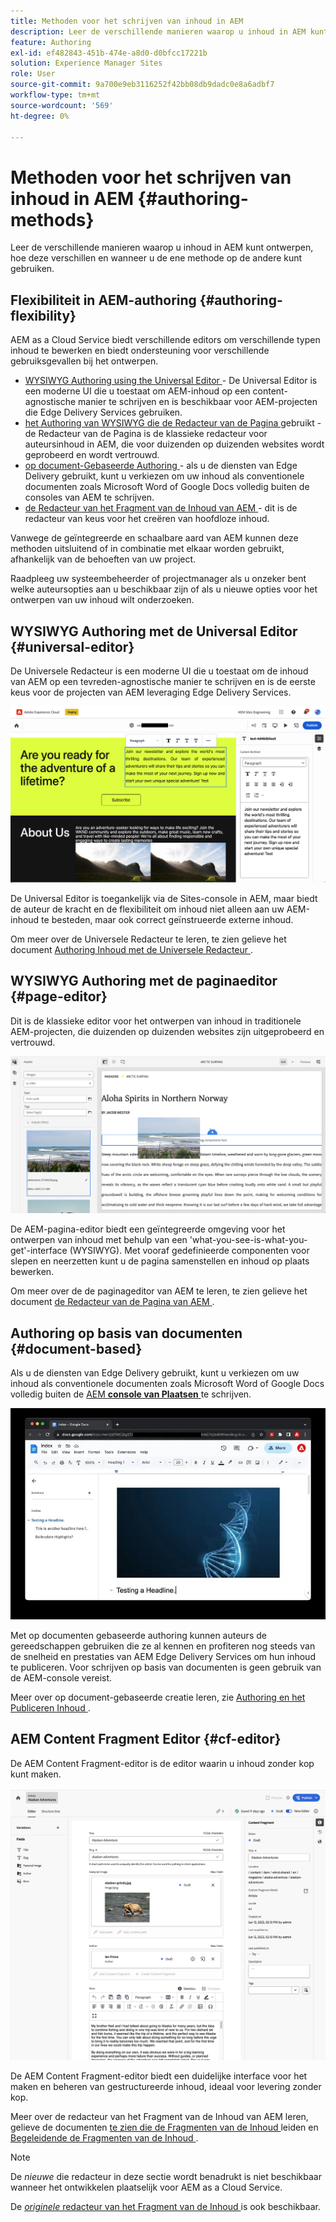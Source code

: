 ```yaml
---
title: Methoden voor het schrijven van inhoud in AEM
description: Leer de verschillende manieren waarop u inhoud in AEM kunt ontwerpen en hoe deze verschillen.
feature: Authoring
exl-id: ef482843-451b-474e-a8d0-d0bfcc17221b
solution: Experience Manager Sites
role: User
source-git-commit: 9a700e9eb3116252f42bb08db9dadc0e8a6adbf7
workflow-type: tm+mt
source-wordcount: '569'
ht-degree: 0%

---
```


# Methoden voor het schrijven van inhoud in AEM {#authoring-methods}

Leer de verschillende manieren waarop u inhoud in AEM kunt ontwerpen, hoe deze verschillen en wanneer u de ene methode op de andere kunt gebruiken.

## Flexibiliteit in AEM-authoring {#authoring-flexibility}

AEM as a Cloud Service biedt verschillende editors om verschillende typen inhoud te bewerken en biedt ondersteuning voor verschillende gebruiksgevallen bij het ontwerpen.

* [ WYSIWYG Authoring using the Universal Editor ](#universal-editor) - De Universal Editor is een moderne UI die u toestaat om AEM-inhoud op een content-agnostische manier te schrijven en is beschikbaar voor AEM-projecten die Edge Delivery Services gebruiken.
* [ het Authoring van WYSIWYG die de Redacteur van de Pagina ](#page-editor) gebruikt - de Redacteur van de Pagina is de klassieke redacteur voor auteursinhoud in AEM, die voor duizenden op duizenden websites wordt geprobeerd en wordt vertrouwd.
* [ op document-Gebaseerde Authoring ](#document-based) - als u de diensten van Edge Delivery gebruikt, kunt u verkiezen om uw inhoud als conventionele documenten zoals Microsoft Word of Google Docs volledig buiten de consoles van AEM te schrijven.
* [ de Redacteur van het Fragment van de Inhoud van AEM ](#cf-editor) - dit is de redacteur van keus voor het creëren van hoofdloze inhoud.

Vanwege de geïntegreerde en schaalbare aard van AEM kunnen deze methoden uitsluitend of in combinatie met elkaar worden gebruikt, afhankelijk van de behoeften van uw project.

Raadpleeg uw systeembeheerder of projectmanager als u onzeker bent welke auteursopties aan u beschikbaar zijn of als u nieuwe opties voor het ontwerpen van uw inhoud wilt onderzoeken.

## WYSIWYG Authoring met de Universal Editor {#universal-editor}

De Universele Redacteur is een moderne UI die u toestaat om de inhoud van AEM op een tevreden-agnostische manier te schrijven en is de eerste keus voor de projecten van AEM leveraging Edge Delivery Services.

![ Universele Redacteur ](assets/authoring-methods-ue.png)

De Universal Editor is toegankelijk via de Sites-console in AEM, maar biedt de auteur de kracht en de flexibiliteit om inhoud niet alleen aan uw AEM-inhoud te besteden, maar ook correct geïnstrueerde externe inhoud.

Om meer over de Universele Redacteur te leren, te zien gelieve het document [ Authoring Inhoud met de Universele Redacteur ](/help/sites-cloud/authoring/universal-editor/authoring.md).

## WYSIWYG Authoring met de paginaeditor {#page-editor}

Dit is de klassieke editor voor het ontwerpen van inhoud in traditionele AEM-projecten, die duizenden op duizenden websites zijn uitgeprobeerd en vertrouwd.

![ de paginaredacteur van AEM ](assets/authoring-methods-page-editor.png)

De AEM-pagina-editor biedt een geïntegreerde omgeving voor het ontwerpen van inhoud met behulp van een &#39;what-you-see-is-what-you-get&#39;-interface (WYSIWYG). Met vooraf gedefinieerde componenten voor slepen en neerzetten kunt u de pagina samenstellen en inhoud op plaats bewerken.

Om meer over de de paginageditor van AEM te leren, te zien gelieve het document [ de Redacteur van de Pagina van AEM ](/help/sites-cloud/authoring/page-editor/introduction.md).

## Authoring op basis van documenten  {#document-based}

Als u de diensten van Edge Delivery gebruikt, kunt u verkiezen om uw inhoud als conventionele documenten zoals Microsoft Word of Google Docs volledig buiten de [ AEM **console van Plaatsen** ](/help/sites-cloud/authoring/sites-console/introduction.md) te schrijven.

![ het uitgeven op document-gebaseerde inhoud ](assets/authoring-methods-document.jpg)

Met op documenten gebaseerde authoring kunnen auteurs de gereedschappen gebruiken die ze al kennen en profiteren nog steeds van de snelheid en prestaties van AEM Edge Delivery Services om hun inhoud te publiceren. Voor schrijven op basis van documenten is geen gebruik van de AEM-console vereist.

Meer over op document-gebaseerde creatie leren, zie [ Authoring en het Publiceren Inhoud ](/help/edge/docs/authoring.md).

## AEM Content Fragment Editor {#cf-editor}

De AEM Content Fragment-editor is de editor waarin u inhoud zonder kop kunt maken.

![ de Redacteur van het Fragment van de Inhoud van AEM ](assets/authoring-methods-cf-editor.png)

De AEM Content Fragment-editor biedt een duidelijke interface voor het maken en beheren van gestructureerde inhoud, ideaal voor levering zonder kop.

Meer over de redacteur van het Fragment van de Inhoud van AEM leren, gelieve de documenten [ te zien die de Fragmenten van de Inhoud ](/help/sites-cloud/administering/content-fragments/managing.md) leiden en [ Begeleidende de Fragmenten van de Inhoud ](/help/sites-cloud/administering/content-fragments/managing.md).

>[!NOTE]
>
>De *nieuwe* die redacteur in deze sectie wordt benadrukt is niet beschikbaar wanneer het ontwikkelen plaatselijk voor AEM as a Cloud Service.
>
>De [*originele* redacteur van het Fragment van de Inhoud ](/help/assets/content-fragments/content-fragments-variations.md) is ook beschikbaar.
